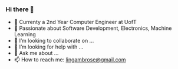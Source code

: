### Hi there 👋
-  🔭 Currenty a 2nd Year Computer Engineer at UofT
-  🌱 Passionate about Software Development, Electronics, Machine Learning
- 👯 I’m looking to collaborate on ...
- 🤔 I’m looking for help with ...
- 💬 Ask me about ...
- 📫 How to reach me: lingambrose@gmail.com

